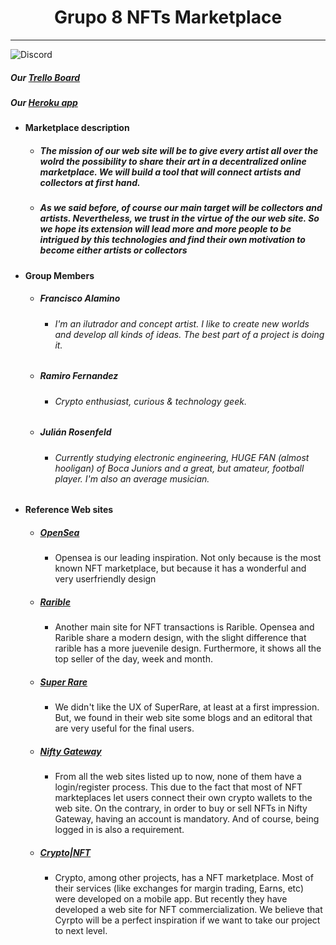 <h1 align="center">Grupo 8 NFTs Marketplace</h1>

----------------------------------

![Discord](https://img.shields.io/discord/847533205200306217?label=G8%20ds%20server%20)

##### Our [Trello Board](https://trello.com/b/2HZdnLkq)
##### Our [Heroku app](https://nft-marketplace-dh.herokuapp.com/)


- #### Marketplace description
	- ##### The mission of our web site will be to give every artist all over the wolrd the possibility to share their art in a decentralized online marketplace. We will build a tool that will connect artists and collectors at first hand. 
	- ##### As we said before, of course our main target will be collectors and artists. Nevertheless, we trust in the virtue of the our web site. So we hope its extension will lead more and more people to be intrigued by this technologies and find their own motivation to become either artists or collectors 
- #### Group Members
	- ##### Francisco Alamino 
		- ###### I'm an ilutrador and concept artist. I like to create new worlds and develop all kinds of ideas. The best part of a project is doing it.
	- ##### Ramiro Fernandez
		- ###### Crypto enthusiast, curious & technology geek.
	- ##### Julián Rosenfeld 
		- ###### Currently studying electronic engineering, HUGE FAN (almost hooligan) of Boca Juniors and a great, but amateur, football player. I'm also an average musician. 
- #### Reference Web sites
	- ##### [OpenSea](https://opensea.io/)
		- Opensea is our leading inspiration. Not only because is the most known NFT marketplace, but because it has a wonderful and very userfriendly design
	- ##### [Rarible](https://rarible.com/)
		- Another main site for NFT transactions is Rarible. Opensea and Rarible share a modern design, with the slight difference that rarible has a more juevenile design. Furthermore, it shows all the top seller of the day, week and month.
	- ##### [Super Rare](https://superrare.co/)
		- We didn't like the UX of SuperRare, at least at a first impression. But, we found in their web site some blogs and an editoral that are very useful for the final users.
	- ##### [Nifty Gateway](https://niftygateway.com/)
		- From all the web sites listed up to now, none of them have a login/register process. This due to the fact that most of NFT markteplaces let users connect their own crypto wallets to the web site. On the contrary, in order to buy or sell NFTs in Nifty Gateway, having an account is mandatory. And of course, being logged in is also a requirement. 
	- ##### [Crypto|NFT](https://crypto.com/nft/marketplace)
		- Crypto, among other projects, has a NFT marketplace. Most of their services (like exchanges for margin trading, Earns, etc) were developed on a mobile app. But recently they have developed a web site for NFT commercialization. We believe that Cyrpto will be a perfect inspiration if we want to take our project to next level. 

